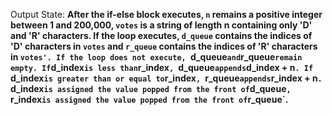 Output State: **After the if-else block executes, `n` remains a positive integer between 1 and 200,000, `votes` is a string of length n containing only 'D' and 'R' characters. If the loop executes, `d_queue` contains the indices of 'D' characters in `votes` and `r_queue` contains the indices of 'R' characters in `votes'. If the loop does not execute, `d_queue` and `r_queue` remain empty. If `d_index` is less than `r_index`, `d_queue` appends `d_index + n`. If `d_index` is greater than or equal to `r_index`, `r_queue` appends `r_index + n`. `d_index` is assigned the value popped from the front of `d_queue`, `r_index` is assigned the value popped from the front of `r_queue`.**